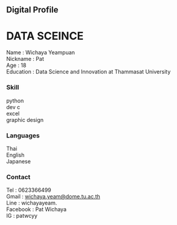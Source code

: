 ## Digital Profile
# DATA SCEINCE
Name : Wichaya Yeampuan <br />
Nickname : Pat <br />
Age : 18 <br />
Education : Data Science and Innovation at Thammasat University <br />

### Skill
python <br />
dev c <br />
excel <br />
graphic design <br />

### Languages
Thai <br />
English <br />
Japanese <br />

### Contact
Tel : 0623366499 <br />
Gmail : wichaya.yeam@dome.tu.ac.th <br />
Line : wichayayeam. <br />
Facebook : Pat Wichaya <br />
IG : patwcyy <br />
